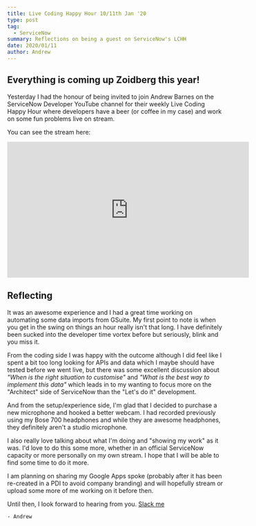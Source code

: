 ```yaml
---
title: Live Coding Happy Hour 10/11th Jan '20
type: post
tag: 
  - ServiceNow
summary: Reflections on being a guest on ServiceNow's LCHH 
date: 2020/01/11
author: Andrew
---
```


## Everything is coming up Zoidberg this year!

Yesterday I had the honour of being invited to join Andrew Barnes on the ServiceNow Developer YouTube channel for their weekly Live Coding Happy Hour where developers have a beer (or coffee in my case) and work on some fun problems live on stream. 

You can see the stream here: 

<iframe width="560" height="315" src="https://www.youtube.com/embed/XKIIkiMUSwA" frameborder="0" allow="accelerometer; autoplay; encrypted-media; gyroscope; picture-in-picture" allowfullscreen></iframe>

<!-- more -->

## Reflecting

It was an awesome experience and I had a great time working on automating some data imports from GSuite. My first point to note is when you get in the swing on things an hour really isn't that long. I have definitely been sucked into the developer time vortex before but seriously, blink and you miss it.

From the coding side I was happy with the outcome although I did feel like I spent a bit too long looking for APIs and data which I maybe should have tested before we went live, but there was some excellent discussion about *"When is the right situation to customise"* and *"What is the best way to implement this data"* which leads in to my wanting to focus more on the "Architect" side of ServiceNow than the "Let's do it" development.


And from the setup/experience side, I'm glad that I decided to purchase a new microphone and hooked a better webcam. I had recorded previously using my Bose 700 headphones and while they are awesome headphones, they definitely aren't a studio microphone. 

I also really love talking about what I'm doing and "showing my work" as it was. I'd love to do this some more, whether in an official ServiceNow capacity or more personally on my own stream. I hope that I will be able to find some time to do it more.

I am planning on sharing my Google Apps spoke (probably after it has been re-created in a PDI to avoid company branding) and will hopefully stream or upload some more of me working on it before then. 

Until then, I look forward to hearing from you. [Slack me](https://invite.sndevs.com)

`- Andrew`